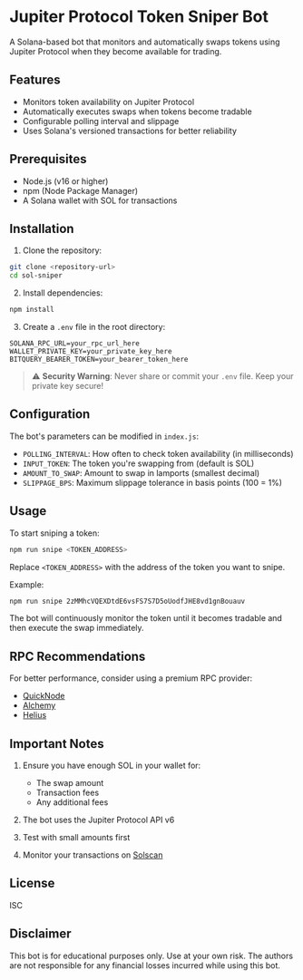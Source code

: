 # Jupiter Protocol Token Sniper Bot

A Solana-based bot that monitors and automatically swaps tokens using Jupiter Protocol when they become available for trading.

## Features
- Monitors token availability on Jupiter Protocol
- Automatically executes swaps when tokens become tradable
- Configurable polling interval and slippage
- Uses Solana's versioned transactions for better reliability

## Prerequisites
- Node.js (v16 or higher)
- npm (Node Package Manager)
- A Solana wallet with SOL for transactions

## Installation

1. Clone the repository:
```bash
git clone <repository-url>
cd sol-sniper
```

2. Install dependencies:
```bash
npm install
```

3. Create a `.env` file in the root directory:
```env
SOLANA_RPC_URL=your_rpc_url_here
WALLET_PRIVATE_KEY=your_private_key_here
BITQUERY_BEARER_TOKEN=your_bearer_token_here
```
> ⚠️ **Security Warning**: Never share or commit your `.env` file. Keep your private key secure!

## Configuration

The bot's parameters can be modified in `index.js`:
- `POLLING_INTERVAL`: How often to check token availability (in milliseconds)
- `INPUT_TOKEN`: The token you're swapping from (default is SOL)
- `AMOUNT_TO_SWAP`: Amount to swap in lamports (smallest decimal)
- `SLIPPAGE_BPS`: Maximum slippage tolerance in basis points (100 = 1%)

## Usage

To start sniping a token:
```bash
npm run snipe <TOKEN_ADDRESS>
```

Replace `<TOKEN_ADDRESS>` with the address of the token you want to snipe.

Example:
```bash
npm run snipe 2zMMhcVQEXDtdE6vsFS7S7D5oUodfJHE8vd1gnBouauv
```

The bot will continuously monitor the token until it becomes tradable and then execute the swap immediately.

## RPC Recommendations

For better performance, consider using a premium RPC provider:
- [QuickNode](https://www.quicknode.com/)
- [Alchemy](https://www.alchemy.com/)
- [Helius](https://helius.xyz/)

## Important Notes

1. Ensure you have enough SOL in your wallet for:
   - The swap amount
   - Transaction fees
   - Any additional fees

2. The bot uses the Jupiter Protocol API v6

3. Test with small amounts first

4. Monitor your transactions on [Solscan](https://solscan.io)

## License

ISC

## Disclaimer

This bot is for educational purposes only. Use at your own risk. The authors are not responsible for any financial losses incurred while using this bot.